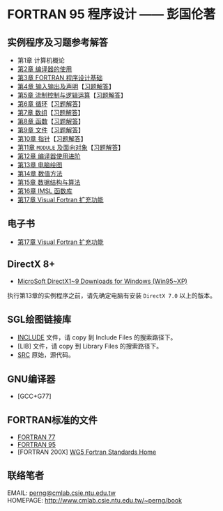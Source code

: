 FORTRAN 95 程序设计 —— 彭国伦著
=============================

## 实例程序及习题参考解答

* 第1章 计算机概论
* [第2章 编译器的使用](./program/chap02)
* [第3章 FORTRAN 程序设计基础](./program/chap03)
* [第4章 输入输出及声明](./program/chap04)【[习题解答](./ans/chap04)】
* [第5章 流制控制与逻辑运算](./program/chap05)【[习题解答](./ans/chap05)】
* [第6章 循环](./program/chap06)【[习题解答](./ans/chap06)】
* [第7章 数组](./program/chap07)【[习题解答](./ans/chap07)】
* [第8章 函数](./program/chap08)【[习题解答](./ans/chap08)】
* [第9章 文件](./program/chap09)【[习题解答](./ans/chap09)】
* [第10章 指针](./program/chap10)【[习题解答](./ans/chap10)】
* [第11章 `MODULE` 及面向对象](./program/chap11)【[习题解答](./ans/chap11)】
* [第12章 编译器使用进阶](./program/chap12)
* [第13章 电脑绘图](./program/chap13)
* [第14章 数值方法](./program/chap14)
* [第15章 数据结构与算法](./program/chap15)
* [第16章 IMSL 函数库](./program/chap16)
* [第17章 Visual Fortran 扩充功能](./program/chap17)

## 电子书

* [第17章 Visual Fortran 扩充功能](./book/chap17.md)

## DirectX 8+

- [MicroSoft DirectX1~9 Downloads for Windows (Win95~XP)](http://falconfly.3dfx.pl/directx.htm)

执行第13章的实例程序之前，请先确定电脑有安装 `DirectX 7.0` 以上的版本。

## SGL绘图链接库

* [INCLUDE](./sgl/include) 文件，请 copy 到 Include Files 的搜索路径下。
* [LIB] 文件，请 copy 到 Library Files 的搜索路径下。
* [SRC](./sgl/src) 原始，源代码。

## GNU编译器

* [GCC+G77]

## FORTRAN标准的文件

* [FORTRAN 77](https://wg5-fortran.org/ARCHIVE/Fortran77.html)
* [FORTRAN 95](https://wg5-fortran.org/N1151-N1200/N1191.pdf)
* [FORTRAN 200X] [WG5 Fortran Standards Home](https://wg5-fortran.org/)

## 联络笔者

EMAIL: [perng@cmlab.csie.ntu.edu.tw](mailto:perng@cmlab.csie.ntu.edu.tw)  
HOMEPAGE: http://www.cmlab.csie.ntu.edu.tw/~perng/book
